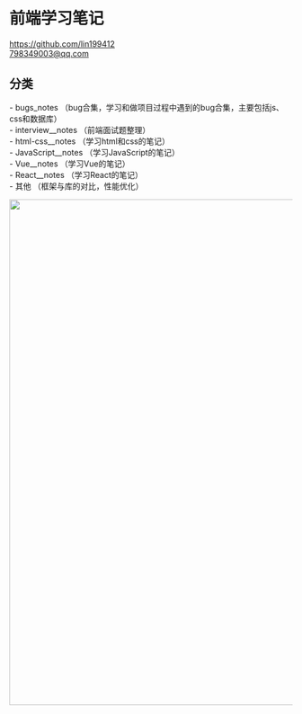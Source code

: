 # 前端学习笔记
https://github.com/lin199412
<br>
798349003@qq.com

<h2>分类</h2>
- bugs_notes （bug合集，学习和做项目过程中遇到的bug合集，主要包括js、css和数据库）
<br>
- interview__notes （前端面试题整理）
<br>
- html-css__notes
    （学习html和css的笔记）
<br>
- JavaScript__notes （学习JavaScript的笔记）
<br>
- Vue__notes （学习Vue的笔记）
<br>
- React__notes （学习React的笔记）
<br>
- 其他 （框架与库的对比，性能优化）
<br>

<p align="center">
  <img width="900" src="https://timgsa.baidu.com/timg?image&quality=80&size=b9999_10000&sec=1593767765596&di=61b5705721b49f9059e146609c62f3e3&imgtype=0&src=http%3A%2F%2Fimg3.imgtn.bdimg.com%2Fit%2Fu%3D2564961638%2C1574001797%26fm%3D214%26gp%3D0.jpg">
</p> 